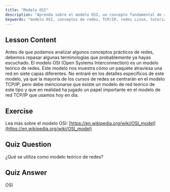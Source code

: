```yaml
---
title: "Modelo OSI"
description: "Aprenda sobre el modelo OSI, un concepto fundamental de red teórico. Comprenda sus 7 capas y su relevancia para TCP/IP. Guía esencial de redes Linux para principiantes."
keywords: "modelo OSI, conceptos de redes, TCP/IP, redes Linux, tutorial para principiantes, capas de red, modelo teórico"
---
```


## Lesson Content

Antes de que podamos analizar algunos conceptos prácticos de redes, debemos repasar algunas terminologías que probablemente ya hayas escuchado. El modelo OSI (Open Systems Interconnection) es un modelo teórico de redes. Este modelo nos muestra cómo un paquete atraviesa una red en siete capas diferentes. No entraré en los detalles específicos de este modelo, ya que la mayoría de los cursos de redes se centrarán en el modelo TCP/IP, pero debe mencionarse que existe un modelo de red teórico de este tipo y que en realidad ha jugado un papel importante en el modelo de red TCP/IP que usamos hoy en día.

## Exercise

Lea más sobre el modelo OSI: [https://en.wikipedia.org/wiki/OSI_model](https://en.wikipedia.org/wiki/OSI_model)

## Quiz Question

¿Qué se utiliza como modelo teórico de redes?

## Quiz Answer

OSI
